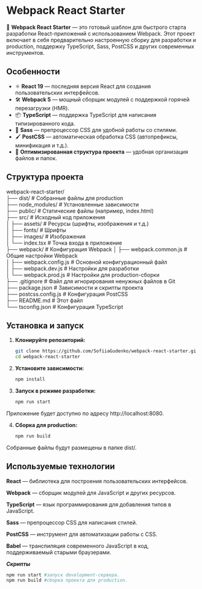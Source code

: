 # Webpack React Starter

🚀 **Webpack React Starter** — это готовый шаблон для быстрого старта разработки React-приложений с использованием Webpack. Этот проект включает в себя предварительно настроенную сборку для разработки и production, поддержку TypeScript, Sass, PostCSS и других современных инструментов.

## Особенности

- ⚛️ **React 19** — последняя версия React для создания пользовательских интерфейсов.
- 🛠️ **Webpack 5** — мощный сборщик модулей с поддержкой горячей перезагрузки (HMR).
- 📦 **TypeScript** — поддержка TypeScript для написания типизированного кода.
- 🎨 **Sass** — препроцессор CSS для удобной работы со стилями.
- 🖌️ **PostCSS** — автоматическая обработка CSS (автопрефиксы, минификация и т.д.).
- 📂 **Оптимизированная структура проекта** — удобная организация файлов и папок.

## Структура проекта
webpack-react-starter/  
├── dist/ # Собранные файлы для production  
├── node_modules/ # Установленные зависимости  
├── public/ # Статические файлы (например, index.html)  
├── src/ # Исходный код приложения  
│ ├── assets/ # Ресурсы (шрифты, изображения и т.д.)  
│ ├── fonts/ # Шрифты  
│ ├── images/ # Изображения   
│ └── index.tsx # Точка входа в приложение   
├── webpack/ # Конфигурация Webpack 
│ ├── webpack.common.js # Общие настройки Webpack   
│ ├── webpack.config.js # Основной конфигурационный файл  
│ ├── webpack.dev.js # Настройки для разработки  
│ └── webpack.prod.js # Настройки для production-сборки  
├── .gitignore # Файл для игнорирования ненужных файлов в Git  
├── package.json # Зависимости и скрипты проекта  
├── postcss.config.js # Конфигурация PostCSS  
├── README.md # Этот файл  
└── tsconfig.json # Конфигурация TypeScript  

## Установка и запуск

1. **Клонируйте репозиторий:**

   ```bash
   git clone https://github.com/SofiiaGudenko/webpack-react-starter.git
   cd webpack-react-starter

2. **Установите зависимости:**
   ```bash
   npm install

3. **Запуск в режиме разработки:**

   ```bash
   npm run start

Приложение будет доступно по адресу http://localhost:8080.

4. **Сборка для production:**
   ```bash
   npm run build

Собранные файлы будут размещены в папке dist/.

## Используемые технологии
**React** — библиотека для построения пользовательских интерфейсов.

**Webpack** — сборщик модулей для JavaScript и других ресурсов.

**TypeScript** — язык программирования для добавления типов в JavaScript.

**Sass** — препроцессор CSS для написания стилей.

**PostCSS** — инструмент для автоматизации работы с CSS.

**Babel** — транспиляция современного JavaScript в код, поддерживаемый старыми браузерами.

***Скрипты***  
```bash
npm run start #запуск development-сервера.
npm run build #сборка проекта для production.
